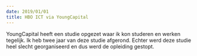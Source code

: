 ```yaml
---
date: 2019/01/01
title: HBO ICT via YoungCapital
---
```


YoungCapital heeft een studie opgezet waar ik kon studeren en werken tegelijk. Ik heb twee jaar van deze studie afgerond.
Echter werd deze studie heel slecht georganiseerd en dus werd de opleiding gestopt.
